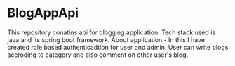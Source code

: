 # BlogAppApi
This repository conatins api for blogging application. Tech stack used is java and its spring boot framework.
About application - In this I have created role based authenticadtion for user and admin. User can write blogs accroding to category and also comment on other user's blog.
